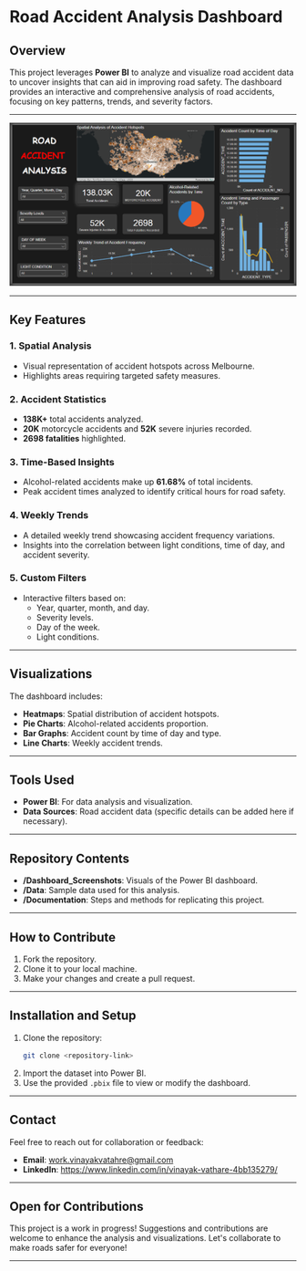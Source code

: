 # Road Accident Analysis Dashboard

## Overview
This project leverages **Power BI** to analyze and visualize road accident data to uncover insights that can aid in improving road safety. The dashboard provides an interactive and comprehensive analysis of road accidents, focusing on key patterns, trends, and severity factors.

---
![Traffic Accident Analysis](Road_Accident_Analysis.png)

---


## Key Features

### 1. Spatial Analysis
- Visual representation of accident hotspots across Melbourne.
- Highlights areas requiring targeted safety measures.

### 2. Accident Statistics
- **138K+** total accidents analyzed.
- **20K** motorcycle accidents and **52K** severe injuries recorded.
- **2698 fatalities** highlighted.

### 3. Time-Based Insights
- Alcohol-related accidents make up **61.68%** of total incidents.
- Peak accident times analyzed to identify critical hours for road safety.

### 4. Weekly Trends
- A detailed weekly trend showcasing accident frequency variations.
- Insights into the correlation between light conditions, time of day, and accident severity.

### 5. Custom Filters
- Interactive filters based on:
  - Year, quarter, month, and day.
  - Severity levels.
  - Day of the week.
  - Light conditions.

---

## Visualizations
The dashboard includes:
- **Heatmaps**: Spatial distribution of accident hotspots.
- **Pie Charts**: Alcohol-related accidents proportion.
- **Bar Graphs**: Accident count by time of day and type.
- **Line Charts**: Weekly accident trends.

---

## Tools Used
- **Power BI**: For data analysis and visualization.
- **Data Sources**: Road accident data (specific details can be added here if necessary).

---

## Repository Contents
- **/Dashboard_Screenshots**: Visuals of the Power BI dashboard.
- **/Data**: Sample data used for this analysis.
- **/Documentation**: Steps and methods for replicating this project.

---

## How to Contribute
1. Fork the repository.
2. Clone it to your local machine.
3. Make your changes and create a pull request.

---

## Installation and Setup
1. Clone the repository:
   ```bash
   git clone <repository-link>
   ```
2. Import the dataset into Power BI.
3. Use the provided `.pbix` file to view or modify the dashboard.

---

## Contact
Feel free to reach out for collaboration or feedback:
- **Email**: work.vinayakvatahre@gmail.com
- **LinkedIn**: https://www.linkedin.com/in/vinayak-vathare-4bb135279/


---

## Open for Contributions
This project is a work in progress! Suggestions and contributions are welcome to enhance the analysis and visualizations. Let's collaborate to make roads safer for everyone! 

---
